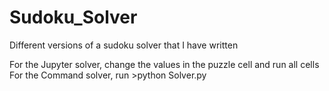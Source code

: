 # Sudoku_Solver

Different versions of a sudoku solver that I have written

For the Jupyter solver, change the values in the puzzle cell and run all cells
For the Command solver, run >python Solver.py

